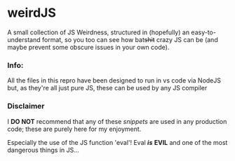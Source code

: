 # weirdJS
A small collection of JS Weirdness, structured in (hopefully) an easy-to-understand format, so you too can see how bat~~shit~~ crazy JS can be (and maybe prevent some obscure issues in your own code).


### Info:
All the files in this repro have been designed to run in vs code via NodeJS but, as they're all just pure JS, these can be used by any JS compiler 

### Disclaimer
I **DO NOT** recommend that any of these *snippets* are used in any production code; these are purely here for my enjoyment.

Especially the use of the JS function 'eval'! Eval ***is*** **EVIL** and one of the most dangerous things in JS...

